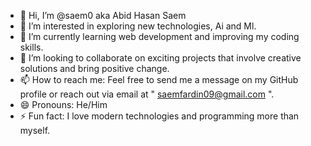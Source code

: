 - 👋 Hi, I’m @saem0 aka Abid Hasan Saem
- 👀 I’m interested in exploring new technologies, Ai and Ml.
- 🌱 I’m currently learning web development and improving my coding skills.
- 💞️ I’m looking to collaborate on exciting projects that involve creative solutions and bring positive change.
- 📫 How to reach me: Feel free to send me a message on my GitHub profile or reach out via email at " saemfardin09@gmail.com ".
- 😄 Pronouns: He/Him
- ⚡ Fun fact: I love modern technologies and programming more than myself.

<!---
saem0/saem0 is a ✨ special ✨ repository because its `README.md` (this file) appears on your GitHub profile.
You can click the Preview link to take a look at your changes.
--->
